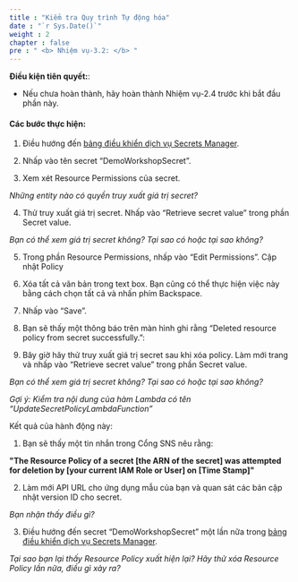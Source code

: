 ```yaml
---
title : "Kiểm tra Quy trình Tự động hóa"
date : "`r Sys.Date()`"
weight : 2
chapter : false
pre : " <b> Nhiệm vụ-3.2: </b> "
---
```


**Điều kiện tiên quyết:**:

- Nếu chưa hoàn thành, hãy hoàn thành Nhiệm vụ-2.4 trước khi bắt đầu phần này.

#### Các bước thực hiện:

1. Điều hướng đến [bảng điều khiển dịch vụ Secrets Manager](https://console.aws.amazon.com/secretsmanager).


2. Nhấp vào tên secret “DemoWorkshopSecret”.



3. Xem xét Resource Permissions của secret.


*Những entity nào có quyền truy xuất giá trị secret?*


4. Thử truy xuất giá trị secret.  Nhấp vào “Retrieve secret value” trong phần Secret value.


*Bạn có thể xem giá trị secret không? Tại sao có hoặc tại sao không?*


5. Trong phần Resource Permissions, nhấp vào “Edit Permissions”. Cập nhật Policy


6. Xóa tất cả văn bản trong text box. Bạn cũng có thể thực hiện việc này bằng cách chọn tất cả và nhấn phím Backspace.



7. Nhấp vào “Save”.



8. Bạn sẽ thấy một thông báo trên màn hình ghi rằng “Deleted resource policy from secret successfully.”:



9. Bây giờ hãy thử truy xuất giá trị secret sau khi xóa policy. Làm mới trang và nhấp vào “Retrieve secret value” trong phần Secret value.

*Bạn có thể xem giá trị secret không? Tại sao có hoặc tại sao không?*

*Gợi ý: Kiểm tra nội dung của hàm Lambda có tên “UpdateSecretPolicyLambdaFunction”*

Kết quả của hành động này:

1. Bạn sẽ thấy một tin nhắn trong Cổng SNS nêu rằng:

**"The Resource Policy of a secret [the ARN of the secret] was attempted for deletion by [your current IAM Role or User] on [Time Stamp]"**


2. Làm mới API URL cho ứng dụng mẫu của bạn và quan sát các bản cập nhật version ID cho secret.

*Bạn nhận thấy điều gì?*


3. Điều hướng đến secret “DemoWorkshopSecret” một lần nữa trong [bảng điều khiển dịch vụ Secrets Manager](https://console.aws.amazon.com/secretsmanager). 

*Tại sao bạn lại thấy Resource Policy xuất hiện lại? Hãy thử xóa Resource Policy lần nữa, điều gì xảy ra?*